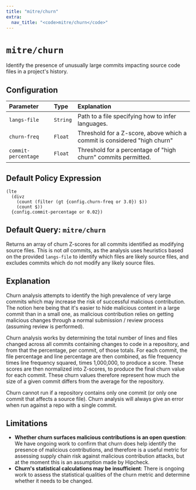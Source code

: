 ```yaml
---
title: "mitre/churn"
extra:
  nav_title: "<code>mitre/churn</code>"
---
```


# `mitre/churn`

Identify the presence of unusually large commits impacting source code files
in a project's history.

## Configuration

| Parameter           | Type     | Explanation   |
|:--------------------|:---------|:--------------|
| `langs-file`        | `String` | Path to a file specifying how to infer languages. |
| `churn-freq`        | `Float`  | Threshold for a Z-score, above which a commit is considered "high churn" |
| `commit-percentage` | `Float`  | Threshold for a percentage of "high churn" commits permitted. |

## Default Policy Expression

```
(lte
  (divz
    (count (filter (gt {config.churn-freq or 3.0}) $))
    (count $))
  {config.commit-percentage or 0.02})
```

## Default Query: `mitre/churn`

Returns an array of churn Z-scores for all commits identified as modifying
source files. This is not _all_ commits, as the analysis uses heuristics based
on the provided `langs-file` to identify which files are likely source files,
and excludes commits which do not modify any likely source files.

## Explanation

Churn analysis attempts to identify the high prevalence of very large commits
which may increase the risk of successful malicious contribution. The notion
here being that it's easier to hide malicious content in a large commit than
in a small one, as malicious contribution relies on getting malicious changes
through a normal submission / review process (assuming review is performed).

Churn analysis works by determining the total number of lines and files
changed across all commits containing changes to code in a repository, and
from that the percentage, per commit, of those totals. For each commit, the
file percentage and line percentage are then combined, as file frequency times
line frequency squared, times 1,000,000, to produce a score. These scores are
then normalized into Z-scores, to produce the final churn value for each commit.
These churn values therefore represent how much the size of a given commit
differs from the average for the repository.

Churn cannot run if a repository contains only one commit (or only one commit
that affects a source file). Churn analysis will always give an error when run
against a repo with a single commit.

## Limitations

* __Whether churn surfaces malicious contributions is an open question__:
  We have ongoing work to confirm that churn does help identify the presence
  of malicious contributions, and therefore is a useful metric for assessing
  supply chain risk against malicious contribution attacks, but at the
  moment this is an assumption made by Hipcheck.
* __Churn's statistical calculations may be insufficient__: There is ongoing
  work to assess the statistical qualities of the churn metric and determine
  whether it needs to be changed.
